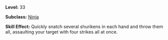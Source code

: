<!-- TITLE: Skill: Shuriken Volley -->

**Level:** 33

**Subclass:** [Ninja](ninja)

**Skill Effect:** Quickly snatch several shurikens in each hand and throw them all, assaulting your target with four strikes all at once.